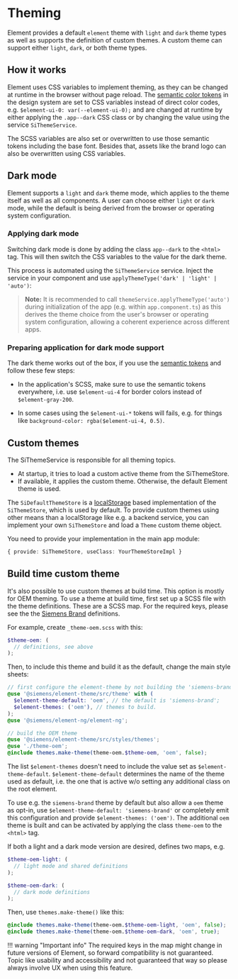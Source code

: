 # Theming

Element provides a default `element` theme with `light` and `dark` theme types
as well as supports the definition of custom themes. A custom theme can support either
`light`, `dark`, or both theme types.

## How it works

Element uses CSS variables to implement theming, as they can be changed at runtime in the browser without page reload.
The [semantic color tokens](../fundamentals/colors/ui-colors.md) in the design system are set
to CSS variables instead of direct color codes, e.g. `$element-ui-0: var(--element-ui-0);`
and are changed at runtime by either applying the `.app--dark` CSS class or by changing the value
using the service `SiThemeService`.

The SCSS variables are also set or overwritten to use those semantic tokens
including the base font. Besides that, assets like the brand logo can also be overwritten
using CSS variables.

## Dark mode

Element supports a `light` and `dark` theme mode, which applies to the
theme itself as well as all components. A user can choose either `light` or
`dark` mode, while the default is being derived from the browser or operating
system configuration.

### Applying dark mode

Switching dark mode is done by adding the class `app--dark` to the `<html>` tag.
This will then switch the CSS variables to the value for the dark theme.

This process is automated using the `SiThemeService` service. Inject the service
in your component and use `applyThemeType('dark' | 'light' | 'auto')`:

<si-docs-component example="si-theme/theme-switcher" height="140"></si-docs-component>

> **Note:** It is recommended to call `themeService.applyThemeType('auto')` during
> initialization of the app (e.g. within `app.component.ts`) as this derives the
> theme choice from the user's browser or operating system configuration, allowing
> a coherent experience across different apps.

### Preparing application for dark mode support

The dark theme works out of the box, if you use the [semantic tokens](../fundamentals/colors/ui-colors.md)
and follow these few steps:

- In the application's SCSS, make sure to use the semantic tokens everywhere,
  i.e. use `$element-ui-4` for border colors instead of `$element-gray-200`.

- In some cases using the `$element-ui-*` tokens will fails, e.g. for things
  like `background-color: rgba($element-ui-4, 0.5)`.

## Custom themes

The SiThemeService is responsible for all theming topics.

- At startup, it tries to load a custom active theme from the SiThemeStore.
- If available, it applies the custom theme. Otherwise, the default Element theme is used.

<si-docs-type name="SiThemeStore"></si-docs-type>

The `SiDefaultThemeStore` is a [localStorage](https://developer.mozilla.org/en-US/docs/Web/API/Window/localStorage)
based implementation of the `SiThemeStore`, which is used by default. To provide custom themes using other means
than a localStorage like e.g. a backend service, you can implement your own `SiThemeStore` and load a `Theme` custom
theme object.

You need to provide your implementation in the main app module:

```ts
{ provide: SiThemeStore, useClass: YourThemeStoreImpl }
```

<si-docs-api injectable="SiThemeService"></si-docs-api>

## Build time custom theme

It's also possible to use custom themes at build time. This option is mostly for OEM theming. To
use a theme at build time, first set up a SCSS file with the theme definitions. These are a SCSS
map. For the required keys, please see the the
[Siemens Brand](https://github.com/siemens/element/tree/main/projects/element-theme/src/styles/variables/siemens-brand/_theme-siemens-brand.scss)
definitions.

For example, create `_theme-oem.scss` with this:

```scss
$theme-oem: (
  // definitions, see above
);
```

Then, to include this theme and build it as the default, change the main style sheets:

```scss
// first configure the element-theme by not building the 'siemens-brand' theme
@use '@siemens/element-theme/src/theme' with (
  $element-theme-default: 'oem', // the default is 'siemens-brand';
  $element-themes: ('oem'), // themes to build.
);
@use '@siemens/element-ng/element-ng';

// build the OEM theme
@use '@siemens/element-theme/src/styles/themes';
@use './theme-oem';
@include themes.make-theme(theme-oem.$theme-oem, 'oem', false);
```

The list `$element-themes` doesn't need to include the value set as `$element-theme-default`.
`$element-theme-default` determines the name of the theme used as default, i.e. the one that
is active w/o setting any additional class on the root element.

To use e.g. the `siemens-brand` theme by default but also allow a `oem` theme as opt-in,
use `$element-theme-default: 'siemens-brand'` or completely emit this configuration and provide
`$element-themes: ('oem')`. The additional `oem` theme is built and can be activated by applying
the class `theme-oem` to the `<html>` tag.

If both a light and a dark mode version are desired, defines two maps, e.g.

```scss
$theme-oem-light: (
  // light mode and shared definitions
);

$theme-oem-dark: (
  // dark mode definitions
);
```

Then, use `themes.make-theme()` like this:

```scss
@include themes.make-theme(theme-oem.$theme-oem-light, 'oem', false);
@include themes.make-theme(theme-oem.$theme-oem-dark, 'oem', true);
```

!!! warning "Important info"
    The required keys in the map might change in future versions of Element, so forward compatibility is not guaranteed.
    Topic like usability and accessibility and not guaranteed that way so please always involve UX when using this feature.

<si-docs-types></si-docs-types>
